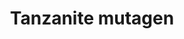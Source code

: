 ---
layout: item
title: Tanzanite mutagen
item-id: 13200
datatable: true
id: 13200
name: "Tanzanite mutagen"
members: true
lowalch: 3800
highalch: 5700
examine: "Triggers mutation in a serpentine helm."
monsters:
  - id: 2042
    name: "Zulrah"
    members: true
    combat_level: 725
    wiki_url: "https://oldschool.runescape.wiki/w/Zulrah#Serpentine"
    drops:
      - quantity: "1"
        rarity: 0.00007630093087135663
        drop_requirements: null
---